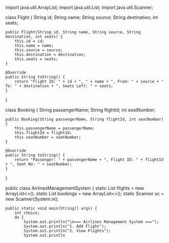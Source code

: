 import java.util.ArrayList;
import java.util.List;
import java.util.Scanner;

class Flight {
    String id;
    String name;
    String source;
    String destination;
    int seats;

    public Flight(String id, String name, String source, String destination, int seats) {
        this.id = id;
        this.name = name;
        this.source = source;
        this.destination = destination;
        this.seats = seats;
    }

    @Override
    public String toString() {
        return "Flight ID: " + id + ", " + name + ", From: " + source + " To: " + destination + ", Seats Left: " + seats;
    }
}

class Booking {
    String passengerName;
    String flightId;
    int seatNumber;

    public Booking(String passengerName, String flightId, int seatNumber) {
        this.passengerName = passengerName;
        this.flightId = flightId;
        this.seatNumber = seatNumber;
    }

    @Override
    public String toString() {
        return "Passenger: " + passengerName + ", Flight ID: " + flightId + ", Seat No: " + seatNumber;
    }
}

public class AirlinesManagementSystem {
    static List<Flight> flights = new ArrayList<>();
    static List<Booking> bookings = new ArrayList<>();
    static Scanner sc = new Scanner(System.in);

    public static void main(String[] args) {
        int choice;
        do {
            System.out.println("\n=== Airlines Management System ===");
            System.out.println("1. Add Flight");
            System.out.println("2. View Flights");
            System.out.println
